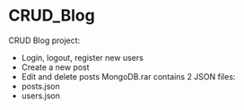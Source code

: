 # CRUD_Blog
CRUD Blog project:
- Login, logout, register new users
- Create a new post
- Edit and delete posts
MongoDB.rar contains 2 JSON files:
- posts.json
- users.json
